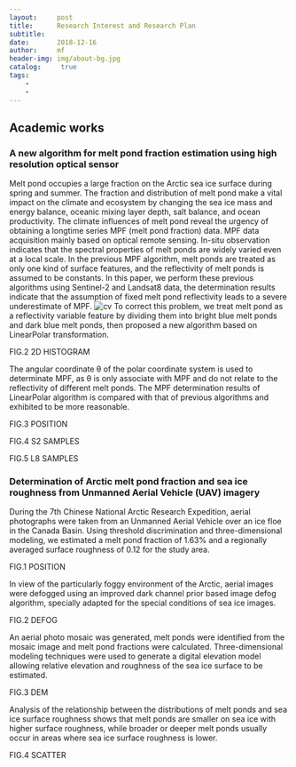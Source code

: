 ```yaml
---
layout:     post
title:      Research Interest and Research Plan
subtitle:   
date:       2018-12-16
author:     mf
header-img: img/about-bg.jpg
catalog: 	 true
tags:
    -
    -
---
```



## Academic works

### A new algorithm for melt pond fraction estimation using high resolution optical sensor

Melt pond occupies a large fraction on the Arctic sea ice surface during spring and summer. The fraction and distribution of melt pond make a vital impact on the climate and ecosystem by changing the sea ice mass and energy balance, oceanic mixing layer depth, salt balance, and ocean productivity. The climate influences of melt pond reveal the urgency of obtaining a longtime series MPF (melt pond fraction) data. 
MPF data acquisition mainly based on optical remote sensing. In-situ observation indicates that the spectral properties of melt ponds are widely varied even at a local scale. 
In the previous MPF algorithm, melt ponds are treated as only one kind of surface features, and the reflectivity of melt ponds is assumed to be constants. In this paper, we perform these previous algorithms using Sentinel-2 and Landsat8 data, the determination results indicate that the assumption of fixed melt pond reflectivity leads to a severe underestimate of MPF. 
![cv](https://mingfengwang93.github.io/assets/traning-area.bmp)
To correct this problem, we treat melt pond as a reflectivity variable feature by dividing them into bright blue melt ponds and dark blue melt ponds, then proposed a new algorithm based on LinearPolar transformation.

FIG.2 2D HISTOGRAM

The angular coordinate θ of the polar coordinate system is used to determinate MPF, as θ is only associate with MPF and do not relate to the reflectivity of different melt ponds. The MPF determination results of LinearPolar algorithm is compared with that of previous algorithms and exhibited to be more reasonable. 

FIG.3 POSITION

FIG.4 S2 SAMPLES

FIG.5 L8 SAMPLES

### Determination of Arctic melt pond fraction and sea ice roughness from Unmanned Aerial Vehicle (UAV) imagery 

During the 7th Chinese National Arctic Research Expedition, aerial photographs were taken from an Unmanned Aerial Vehicle over an ice floe in the Canada Basin. Using threshold discrimination and three-dimensional modeling, we estimated a melt pond fraction of 1.63% and a regionally averaged surface roughness of 0.12 for the study area.

FIG.1 POSITION

In view of the particularly foggy environment of the Arctic, aerial images were defogged using an improved dark channel prior based image defog algorithm, specially adapted for the special conditions of sea ice images.

FIG.2  DEFOG

An aerial photo mosaic was generated, melt ponds were identified from the mosaic image and melt pond fractions were calculated. Three-dimensional modeling techniques were used to generate a digital elevation model allowing relative elevation and roughness of the sea ice surface to be estimated. 

FIG.3 DEM

Analysis of the relationship between the distributions of melt ponds and sea ice surface roughness shows that melt ponds are smaller on sea ice with higher surface roughness, while broader or deeper melt ponds usually occur in areas where sea ice surface roughness is lower.


FIG.4 SCATTER

